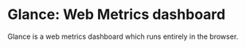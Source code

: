 Glance: Web Metrics dashboard
=============================

Glance is a web metrics dashboard which runs entirely in the browser.

